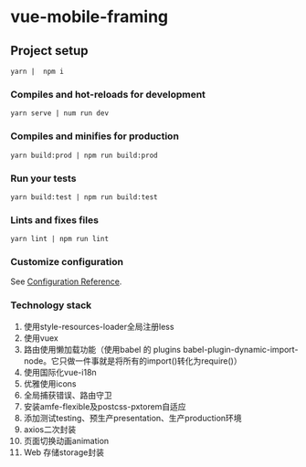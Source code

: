 # vue-mobile-framing

## Project setup
```
yarn | 	npm i
```

### Compiles and hot-reloads for development
```
yarn serve | num run dev
```

### Compiles and minifies for production
```
yarn build:prod | npm run build:prod
```

### Run your tests
```
yarn build:test | npm run build:test
```

### Lints and fixes files
```
yarn lint | npm run lint
```

### Customize configuration
See [Configuration Reference](https://cli.vuejs.org/config/).

### Technology stack
1. 使用style-resources-loader全局注册less
2. 使用vuex
3. 路由使用懒加载功能（使用babel 的 plugins babel-plugin-dynamic-import-node。它只做一件事就是将所有的import()转化为require()）
4. 使用国际化vue-i18n
5. 优雅使用icons
6. 全局捕获错误、路由守卫
7. 安装amfe-flexible及postcss-pxtorem自适应
8. 添加测试testing、预生产presentation、生产production环境
9. axios二次封装
10. 页面切换动画animation
11. Web 存储storage封装
